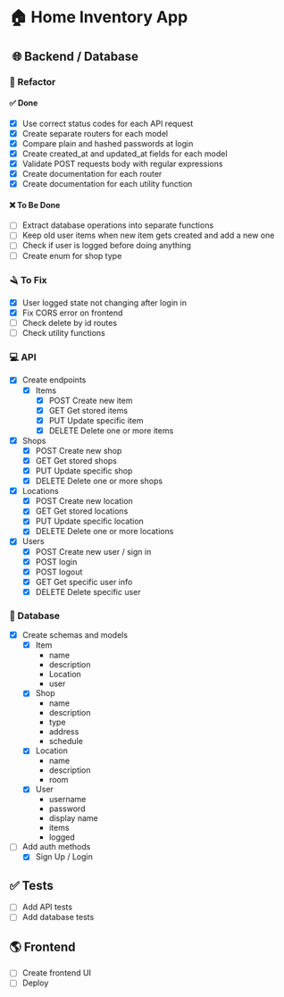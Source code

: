 # 🏠 Home Inventory App

##  🌐 Backend / Database

### 🔧 Refactor

#### ✅ Done

- [x] Use correct status codes for each API request
- [x] Create separate routers for each model
- [x] Compare plain and hashed passwords at login
- [x] Create created_at and updated_at fields for each model
- [x] Validate POST requests body with regular expressions
- [x] Create documentation for each router
- [x] Create documentation for each utility function

#### ❌ To Be Done

- [ ] Extract database operations into separate functions
- [ ] Keep old user items when new item gets created and add a new one
- [ ] Check if user is logged before doing anything
- [ ] Create enum for shop type

### 🪒 To Fix

- [x] User logged state not changing after login in
- [x] Fix CORS error on frontend
- [ ] Check delete by id routes
- [ ] Check utility functions
### 💻 API

- [x] Create endpoints
  - [x] Items
    - [x] POST Create new item
    - [x] GET Get stored items
    - [x] PUT Update specific item
    - [x] DELETE Delete one or more items
- [x] Shops
  - [x] POST Create new shop
  - [x] GET Get stored shops
  - [x] PUT Update specific shop
  - [x] DELETE Delete one or more shops
- [x] Locations
  - [x] POST Create new location
  - [x] GET Get stored locations
  - [x] PUT Update specific location
  - [x] DELETE Delete one or more locations
- [x] Users
  - [x] POST Create new user / sign in
  - [x] POST login
  - [x] POST logout
  - [x] GET Get specific user info
  - [x] DELETE Delete specific user

### 📝 Database

- [x] Create schemas and models
  - [x] Item
    - name
    - description
    - Location
    - user
  - [x] Shop
    - name
    - description
    - type
    - address
    - schedule
  - [x] Location
    - name
    - description
    - room
  - [x] User
    - username
    - password
    - display name
    - items
    - logged
- [ ] Add auth methods
  - [x] Sign Up / Login

## ✅ Tests

- [ ] Add API tests
- [ ] Add database tests

## 🌎 Frontend

- [ ] Create frontend UI
- [ ] Deploy
